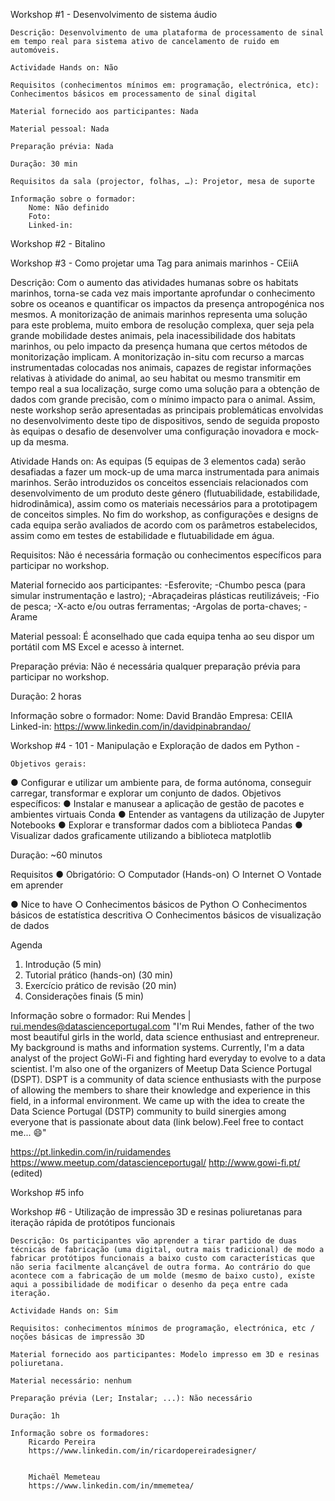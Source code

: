     
Workshop #1 - Desenvolvimento de sistema áudio

    Descrição: Desenvolvimento de uma plataforma de processamento de sinal em tempo real para sistema ativo de cancelamento de ruido em automóveis.

    Actividade Hands on: Não

    Requisitos (conhecimentos mínimos em: programação, electrónica, etc): Conhecimentos básicos em processamento de sinal digital

    Material fornecido aos participantes: Nada

    Material pessoal: Nada

    Preparação prévia: Nada

    Duração: 30 min

    Requisitos da sala (projector, folhas, …): Projetor, mesa de suporte

    Informação sobre o formador:
        Nome: Não definido
        Foto:
        Linked-in:


Workshop #2 - Bitalino






Workshop #3 - Como projetar uma Tag para animais marinhos - CEiiA

Descrição: 
Com o aumento das atividades humanas sobre os habitats marinhos, torna-se cada vez mais importante aprofundar o conhecimento sobre os oceanos e quantificar os impactos da presença antropogénica nos mesmos. A monitorização de animais marinhos representa uma solução para este problema, muito embora de resolução complexa, quer seja pela grande mobilidade destes animais, pela inacessibilidade dos habitats marinhos, ou pelo impacto da presença humana que certos métodos de monitorização implicam. A monitorização in-situ com recurso a marcas instrumentadas colocadas nos animais, capazes de registar informações relativas à atividade do animal, ao seu habitat ou mesmo transmitir em tempo real a sua localização, surge como uma solução para a obtenção de dados com grande precisão, com o mínimo impacto para o animal. Assim, neste workshop serão apresentadas as principais problemáticas envolvidas no desenvolvimento deste tipo de dispositivos, sendo de seguida proposto às equipas o desafio de desenvolver uma configuração inovadora e mock-up da mesma.

Atividade Hands on:
As equipas (5 equipas de 3 elementos cada) serão desafiadas a fazer um mock-up de uma marca instrumentada para animais marinhos. Serão introduzidos os conceitos essenciais relacionados com desenvolvimento de um produto deste género (flutuabilidade, estabilidade, hidrodinâmica), assim como os materiais necessários para a prototipagem de conceitos simples. No fim do workshop, as configurações e designs de cada equipa serão avaliados de acordo com os parâmetros estabelecidos, assim como em testes de estabilidade e flutuabilidade em água. 

Requisitos: Não é necessária formação ou conhecimentos específicos para participar no workshop.

Material fornecido aos participantes:
-Esferovite;
-Chumbo pesca (para simular instrumentação e lastro);
-Abraçadeiras plásticas reutilizáveis;
-Fio de pesca;
-X-acto e/ou outras ferramentas;
-Argolas de porta-chaves;
-Arame

Material pessoal: É aconselhado que cada equipa tenha ao seu dispor um portátil com MS Excel e acesso à internet.

Preparação prévia: Não é necessária qualquer preparação prévia para participar no workshop.

Duração: 2 horas

Informação sobre o formador:
    Nome: David Brandão
    Empresa: CEIIA
    Linked-in: https://www.linkedin.com/in/davidpinabrandao/ 



 
Workshop #4 - 101 - Manipulação e Exploração de dados em Python -

    Objetivos gerais:
● Configurar e utilizar um ambiente para, de forma autónoma, conseguir carregar,
transformar e explorar um conjunto de dados.
Objetivos específicos:
● Instalar e manusear a aplicação de gestão de pacotes e ambientes virtuais Conda
● Entender as vantagens da utilização de Jupyter Notebooks
● Explorar e transformar dados com a biblioteca Pandas
● Visualizar dados graficamente utilizando a biblioteca matplotlib


Duração​: ~60 minutos


Requisitos​
● Obrigatório: 
○ Computador (Hands-on)
○ Internet
○ Vontade em aprender

● Nice to have
○ Conhecimentos básicos de Python
○ Conhecimentos básicos de estatística descritiva
○ Conhecimentos básicos de visualização de dados

Agenda
1. Introdução (5 min)
2. Tutorial prático (hands-on) (30 min)
3. Exercício prático de revisão (20 min)
4. Considerações finais (5 min)

Informação sobre o formador:
Rui Mendes | rui.mendes@datascienceportugal.com
"I'm Rui Mendes, father of the two most beautiful girls in the world, data science enthusiast and entrepreneur. My background is maths and information systems. Currently, I'm a data analyst of the project GoWi-Fi and fighting hard everyday to evolve to a data scientist.
I'm also one of the organizers of Meetup Data Science Portugal (DSPT).
DSPT is a community of data science enthusiasts with the purpose of allowing the members to share their knowledge and experience in this field, in a informal environment. We came up with the idea to create the Data Science Portugal (DSTP) community to build sinergies among everyone that is passionate about data (link below).Feel free to contact me... :smile:"

https://pt.linkedin.com/in/ruidamendes
https://www.meetup.com/datascienceportugal/
http://www.gowi-fi.pt/ (edited)




Workshop #5
    info
    
    
 
Workshop #6 - Utilização de impressão 3D e resinas poliuretanas para iteração rápida de protótipos funcionais

    Descrição: Os participantes vão aprender a tirar partido de duas técnicas de fabricação (uma digital, outra mais tradicional) de modo a fabricar protótipos funcionais a baixo custo com características que não seria facilmente alcançável de outra forma. Ao contrário do que acontece com a fabricação de um molde (mesmo de baixo custo), existe aqui a possibilidade de modificar o desenho da peça entre cada iteração.

    Actividade Hands on: Sim

    Requisitos: conhecimentos mínimos de programação, electrónica, etc / noções básicas de impressão 3D 

    Material fornecido aos participantes: Modelo impresso em 3D e resinas poliuretana.

    Material necessário: nenhum

    Preparação prévia (Ler; Instalar; ...): Não necessário

    Duração: 1h

    Informação sobre os formadores:
        Ricardo Pereira 
        https://www.linkedin.com/in/ricardopereiradesigner/
        
        
        Michaël Memeteau
        https://www.linkedin.com/in/mmemetea/ 


